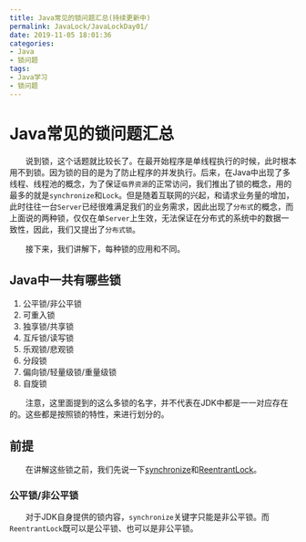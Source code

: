 ```yaml
---
title: Java常见的锁问题汇总(持续更新中)
permalink: JavaLock/JavaLockDay01/
date: 2019-11-05 18:01:36
categories:
- Java
- 锁问题
tags:
- Java学习
- 锁问题
---
```


# Java常见的锁问题汇总

&emsp;&emsp;说到锁，这个话题就比较长了。在最开始程序是单线程执行的时候，此时根本用不到锁。因为锁的目的是为了防止程序的并发执行。后来，在Java中出现了多线程、线程池的概念，为了保证`临界资源`的正常访问，我们推出了锁的概念，用的最多的就是`synchronize`和`Lock`。但是随着互联网的兴起，和请求业务量的增加，此时往往一台`Server`已经很难满足我们的业务需求，因此出现了`分布式`的概念，而上面说的两种锁，仅仅在单`Server`上生效，无法保证在分布式的系统中的数据一致性，因此，我们又提出了`分布式锁`。

&emsp;&emsp;接下来，我们讲解下，每种锁的应用和不同。

## Java中一共有哪些锁

1. 公平锁/非公平锁
2. 可重入锁
3. 独享锁/共享锁
4. 互斥锁/读写锁
5. 乐观锁/悲观锁
6. 分段锁
7. 偏向锁/轻量级锁/重量级锁
8. 自旋锁

&emsp;&emsp;注意，这里面提到的这么多锁的名字，并不代表在JDK中都是一一对应存在的。这些都是按照锁的特性，来进行划分的。

## 前提

&emsp;&emsp;在讲解这些锁之前，我们先说一下<a href="/JavaLock/JavaLockDay02/">synchronize</a>和<a href="/JavaLock/JavaLockDay03/">ReentrantLock</a>。

### 公平锁/非公平锁

&emsp;&emsp;对于JDK自身提供的锁内容，`synchronize`关键字只能是非公平锁。而`ReentrantLock`既可以是公平锁、也可以是非公平锁。

